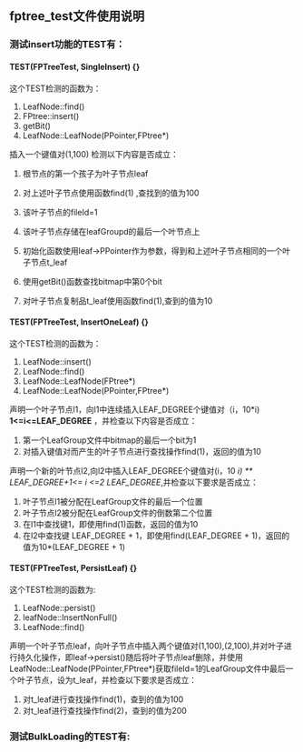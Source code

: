 ## fptree_test文件使用说明

### 测试insert功能的TEST有：

#### TEST(FPTreeTest, SingleInsert) {} 

这个TEST检测的函数为：

1. LeafNode::find()
2. FPtree::insert()
3. getBit()
4. LeafNode::LeafNode(PPointer,FPtree*)

插入一个键值对(1,100) 检测以下内容是否成立：

1. 根节点的第一个孩子为叶子节点leaf

2. 对上述叶子节点使用函数find(1) ,查找到的值为100
3. 该叶子节点的fileId=1
4. 该叶子节点存储在leafGroupd的最后一个叶节点上
5. 初始化函数使用leaf->PPointer作为参数，得到和上述叶子节点相同的一个叶子节点t_leaf
6. 使用getBit()函数查找bitmap中第0个bit
7. 对叶子节点复制品t_leaf使用函数find(1),查到的值为10

#### TEST(FPTreeTest, InsertOneLeaf) {}

这个TEST检测的函数为：

1. LeafNode::insert()
2. LeafNode::find()
3. LeafNode::LeafNode(FPtree*)
4. LeafNode::LeafNode(PPointer,FPtree*)

声明一个叶子节点l1，向l1中连续插入LEAF_DEGREE个键值对（i，10*i) **1<=i<=LEAF_DEGREE** ，并检查以下内容是否成立：

1. 第一个LeafGroup文件中bitmap的最后一个bit为1
2. 对插入键值对而产生的叶子节点进行查找操作find(1)，返回的值为10

声明一个新的叶节点l2,向l2中插入LEAF_DEGREE个键值对(i，10 *i)  ** LEAF_DEGREE+1<= i <=2 *LEAF_DEGREE**,并检查以下要求是否成立：

1. 叶子节点l1被分配在LeafGroup文件的最后一个位置
2. 叶子节点l2被分配在LeafGroup文件的倒数第二个位置
3. 在l1中查找键1，即使用find(1)函数，返回的值为10
4. 在l2中查找键 LEAF_DEGREE + 1，即使用find(LEAF_DEGREE + 1)，返回的值为10*(LEAF_DEGREE + 1)

#### TEST(FPTreeTest, PersistLeaf) {}

这个TEST检测的函数为:

1. LeafNode::persist()
2. leafNode::InsertNonFull()
3. LeafNode::find()

声明一个叶子节点leaf，向叶子节点中插入两个键值对(1,100),(2,100),并对叶子进行持久化操作，即leaf->persist()随后将叶子节点leaf删除，并使用LeafNode::LeafNode(PPointer,FPtree*)获取fileId=1的LeafGroup文件中最后一个叶子节点，设为t_leaf，并检查以下要求是否成立：

1. 对t_leaf进行查找操作find(1)，查到的值为100
2. 对t_leaf进行查找操作find(2)，查到的值为200

### 测试BulkLoading的TEST有:

